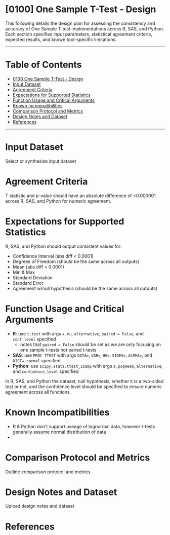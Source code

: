 # [0100] One Sample T-Test - Design
This following details the design plan for assessing the consistency and accuracy of One Sample T-test implementations across R, SAS, and Python. Each section specifies input parameters, statistical agreement criteria, expected results, and known tool-specific limitations.

---
# Table of Contents 
- [0100 One Sample T-Test - Design](#0100-One-Sample-TTest---Design)
- [Input Dataset](#input-dataset)
- [Agreement Criteria](#agreement-criteria)
- [Expectations for Supported Statistics](#expectations-for-supported-statistics)
- [Function Usage and Critical Arguments](#function-usage-and-critical-arguments)
- [Known Incompatibilities](#known-incompatibilities)
- [Comparison Protocol and Metrics](#comparison-protocol-and-metrics)
- [Design Notes and Dataset](#design-notes-and-dataset)
- [References](#references)

---

# Input Dataset 
Select or synthesize input dataset 

# Agreement Criteria 
T statistic and p-value should have an absolute difference of <0.000001 across R, SAS, and Python for numeric agreement. 

# Expectations for Supported Statistics
R, SAS, and Python should output consistent values for: 
- Confidence Interval (abs diff < 0.0001)
- Degrees of Freedom (should be the same across all outputs)
- Mean (abs diff < 0.0001)
- Min & Max 
- Standard Deviation 
- Standard Error 
- Agreement w/null hypothesis (should be the same across all outputs)

# Function Usage and Critical Arguments 
- **R**: use `t.test` with args `x`, `mu`, `alternative`, `paired = False`, and `conf.level` specified 
    - notes that `paired = False` should be set as we are only focusing on one sample t-tests not paired t-tests
- **SAS**: use `PROC TTEST` with args `DATA=`, `VAR=`, `H0=`, `SIDES=`, `ALPHA=`, and `DIST= normal` specified
- **Python**: use `scipy.stats.ttest_1samp` with args `a`, `popmean`, `alternative`, and `confidence_level` specified 

In R, SAS, and Python the dataset, null hypothesis, whether it is a two-sided test or not, and the confidence level should be specified to ensure numeric agreement across all functions. 

# Known Incompatibilities 
- R & Python don't support useage of lognormal data, however t-tests generally assume normal distribution of data 
- 

# Comparison Protocol and Metrics 
Outline comparison protocol and metrics

# Design Notes and Dataset 
Upload design notes and dataset

# References 

